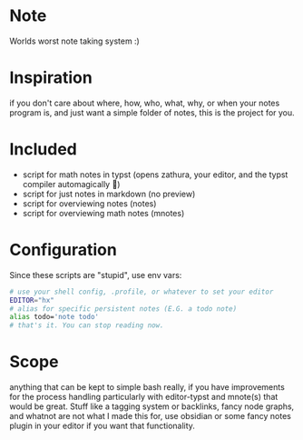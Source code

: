 # Note
Worlds worst note taking system :)

# Inspiration
if you don't care about where, how, who, what, why, or when your notes program is, and just want a simple folder of notes, this is the project for you.


# Included
- script for math notes in typst (opens zathura, your editor, and the typst compiler automagically 🤯)
- script for just notes in markdown (no preview)
- script for overviewing notes (notes)
- script for overviewing math notes (mnotes)

# Configuration
Since these scripts are "stupid", use env vars:

```bash
# use your shell config, .profile, or whatever to set your editor
EDITOR="hx"
# alias for specific persistent notes (E.G. a todo note)
alias todo='note todo'
# that's it. You can stop reading now.
```

# Scope
anything that can be kept to simple bash really, if you have improvements for the process handling particularly with editor-typst and mnote(s) that would be great. Stuff like a tagging system or backlinks, fancy node graphs, and whatnot are not what I made this for, use obsidian or some fancy notes plugin in your editor if you want that functionality.
